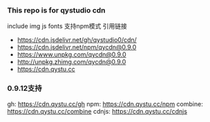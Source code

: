 ### This repo is for qystudio cdn
include img js fonts
支持npm模式
引用链接
+ https://cdn.jsdelivr.net/gh/qystudio0/cdn/
+ https://cdn.jsdelivr.net/npm/qycdn@0.9.0
+ https://www.unpkg.com/qycdn@0.9.0
+ http://unpkg.zhimg.com/qycdn@0.9.0
+ https://cdn.qystu.cc
### 0.9.12支持
gh: https://cdn.qystu.cc/gh
npm: https://cdn.qystu.cc/npm
combine: https://cdn.qystu.cc/combine
cdnjs: https://cdn.qystu.cc/cdnjs
